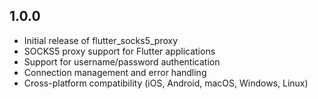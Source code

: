 ## 1.0.0

* Initial release of flutter_socks5_proxy
* SOCKS5 proxy support for Flutter applications
* Support for username/password authentication
* Connection management and error handling
* Cross-platform compatibility (iOS, Android, macOS, Windows, Linux)